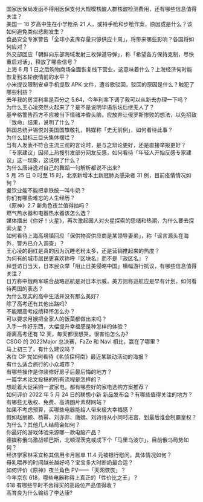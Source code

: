 国家医保局发函不得用医保支付大规模核酸人群核酸检测费用，还有哪些信息值得关注？  
美国一 18 岁高中生在小学枪杀 21 人，或持手枪和步枪作案，原因或是什么？该如何避免类似悲剧发生？  
食品安全专家警告「全球小麦库存量只够供应十周」，将带来哪些影响？各国将如何应对？  
外交部回应「朝鲜向东部海域发射三枚弹道导弹」，称「希望各方保持克制，尽快重启对话」，释放了哪些信号？  
上海 6 月 1 日之后购物商场全面恢复线下营业，这意味着什么？上海经济何时能恢复到本轮疫情前的水平？  
小米提议限制安卓手机提取 APK 文件，遭谷歌驳回，驳回的原因是什么？触犯了哪些利益？  
去年我的房贷利率是百分之 5.64，今年利率下调了我可以从新去办理一下吗？  
为什么王心凌突然火起来了？是不是说明华语乐坛后继无人了？  
基辛格警告西方不应被当下情绪冲昏头脑，应放弃让俄罗斯惨败的想法，以免招致「致命」结果，说明了什么？  
韩国总统尹锡悦对美国国旗敬礼，韩媒称「史无前例」，如何看待此事？  
为什么鼠标三巨头集体摆烂？  
当有人发表不符合主流三观的言论时，是与之辩论更好，还是直接举报更好？  
「专家建议」因频上热搜引发部分网友反感，如何看待「年轻人开始反感专家建议」这一现象，这说明了什么？  
为什么唐诗逸对自己的舞蹈一句解析都说不出来?  
5 月 25 日 0 时至 15 时，北京新增本土新冠肺炎感染者 31 例，目前疫情情况如何？  
餐饮业能不能把拿铁统一叫牛奶？  
你们有哪些难忘的人生经历？  
《原神》2.7 新角色夜兰值得抽吗？  
燃气热水器和电器热水器该怎么选？  
媒体播出《你好！火星》，再次激起国人对火星探索的思绪和热潮，为什么要去探索火星？  
如何看待上海高境镇回应「保供物资供应商是某领导妻弟」，称「谣言源头在海外，警方已介入调查」？  
王心凌的翻红是真的因为沉睡老粉太多，还是营销推起来的热度？  
为何有的城市居民更喜欢称呼『区块名』而不是『政区名』？  
拜登访日当天，日本民众举「阻止日美侵略中国」横幅游行抗议，有哪些信息值得关注？  
日方称中俄两军联合战略巡航是对日本示威，美方则称巡航应是早有计划，如何看待两国的表态？  
为什么现实的高中生活并没有那么美好?  
除了高考还有其他出路吗?  
不能跟高考成绩释怀怎么办？  
可以要求月嫂把全家人的饭菜都做出来吗？  
入手一件好东西，大幅提升幸福感是种怎样的体验？  
距离高考还有 12 天，每天都很想哭，很害怕怎么办?  
CSGO 的 2022Major 总决赛，FaZe 和 Navi 相比，赢在了哪里？  
马上初三了，有什么建议吗？  
各位 CP 党如何看待《名侦探柯南》最近某联动活动的海报？  
有什么适合旅行的小众城市？  
有哪些操作是你装修好房子后最后悔的地方？  
一篇学术论文投稿的所有流程是怎样的？  
想趁着大促采购一波家电，都有哪些好的家电选购方案推荐？  
如何评价 2022 年 5 月 24 日的联想小新 新品发布会？有哪些值得关注的地方？  
有哪些无版权、免费、高清图片素材网站？  
如果不考虑预算，买哪些电器能给人带来极大幸福感？  
假如赵丽颖、杨幂、刘亦菲、唐嫣、刘诗诗从小同时进宫，到最后谁会制霸皇权？为什么？其他几人结局会如何？  
你最好的游戏体验来源哪一款电脑产品？  
德媒称俄乌激战顿巴斯，北顿涅茨克或成下个「马里乌波尔」，目前俄乌局势如何？  
经济学家林采宜称其信用卡月账单 11.4 元被银行慰问，具体情况如何？  
母乳喂养的时间越长越好吗？宝宝多大时断奶最合适？  
如何评价《原神》夜兰角色 PV——「天网恢恢」？  
今年京东 618，哪些电器称得上真正的「性价比之王」？  
618 有哪些平时不舍得买的高段位产品值得收？  
高育良为什么输给了李达康?  
